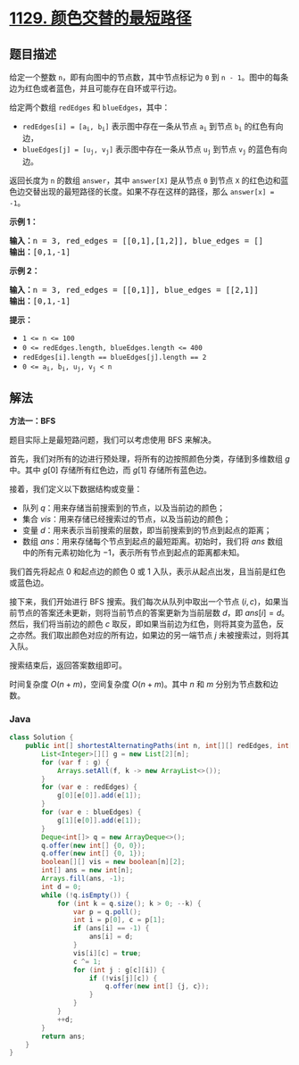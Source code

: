 # [1129. 颜色交替的最短路径](https://leetcode.cn/problems/shortest-path-with-alternating-colors)

## 题目描述

<p>给定一个整数 <code>n</code>，即有向图中的节点数，其中节点标记为 <code>0</code> 到 <code>n - 1</code>。图中的每条边为红色或者蓝色，并且可能存在自环或平行边。</p>

<p>给定两个数组&nbsp;<code>redEdges</code>&nbsp;和&nbsp;<code>blueEdges</code>，其中：</p>

<ul>
	<li><code>redEdges[i] = [a<sub>i</sub>, b<sub>i</sub>]</code>&nbsp;表示图中存在一条从节点&nbsp;<code>a<sub>i</sub></code>&nbsp;到节点&nbsp;<code>b<sub>i</sub></code>&nbsp;的红色有向边，</li>
	<li><code>blueEdges[j] = [u<sub>j</sub>, v<sub>j</sub>]</code>&nbsp;表示图中存在一条从节点&nbsp;<code>u<sub>j</sub></code>&nbsp;到节点&nbsp;<code>v<sub>j</sub></code>&nbsp;的蓝色有向边。</li>
</ul>

<p>返回长度为 <code>n</code> 的数组&nbsp;<code>answer</code>，其中&nbsp;<code>answer[X]</code>&nbsp;是从节点&nbsp;<code>0</code>&nbsp;到节点&nbsp;<code>X</code>&nbsp;的红色边和蓝色边交替出现的最短路径的长度。如果不存在这样的路径，那么 <code>answer[x] = -1</code>。</p>

<p><strong>示例 1：</strong></p>

<pre>
<strong>输入：</strong>n = 3, red_edges = [[0,1],[1,2]], blue_edges = []
<strong>输出：</strong>[0,1,-1]
</pre>

<p><strong>示例 2：</strong></p>

<pre>
<strong>输入：</strong>n = 3, red_edges = [[0,1]], blue_edges = [[2,1]]
<strong>输出：</strong>[0,1,-1]
</pre>

<p><strong>提示：</strong></p>

<ul>
	<li><code>1 &lt;= n &lt;= 100</code></li>
	<li><code>0 &lt;= redEdges.length,&nbsp;blueEdges.length &lt;= 400</code></li>
	<li><code>redEdges[i].length == blueEdges[j].length == 2</code></li>
	<li><code>0 &lt;= a<sub>i</sub>, b<sub>i</sub>, u<sub>j</sub>, v<sub>j</sub>&nbsp;&lt; n</code></li>
</ul>

## 解法

**方法一：BFS**

题目实际上是最短路问题，我们可以考虑使用 BFS 来解决。

首先，我们对所有的边进行预处理，将所有的边按照颜色分类，存储到多维数组 $g$ 中。其中 $g[0]$ 存储所有红色边，而 $g[1]$ 存储所有蓝色边。

接着，我们定义以下数据结构或变量：

-   队列 $q$：用来存储当前搜索到的节点，以及当前边的颜色；
-   集合 $vis$：用来存储已经搜索过的节点，以及当前边的颜色；
-   变量 $d$：用来表示当前搜索的层数，即当前搜索到的节点到起点的距离；
-   数组 $ans$：用来存储每个节点到起点的最短距离。初始时，我们将 $ans$ 数组中的所有元素初始化为 $-1$，表示所有节点到起点的距离都未知。

我们首先将起点 $0$ 和起点边的颜色 $0$ 或 $1$ 入队，表示从起点出发，且当前是红色或蓝色边。

接下来，我们开始进行 BFS 搜索。我们每次从队列中取出一个节点 $(i, c)$，如果当前节点的答案还未更新，则将当前节点的答案更新为当前层数 $d$，即 $ans[i] = d$。然后，我们将当前边的颜色 $c$ 取反，即如果当前边为红色，则将其变为蓝色，反之亦然。我们取出颜色对应的所有边，如果边的另一端节点 $j$ 未被搜索过，则将其入队。

搜索结束后，返回答案数组即可。

时间复杂度 $O(n + m)$，空间复杂度 $O(n + m)$。其中 $n$ 和 $m$ 分别为节点数和边数。

### **Java**

```java
class Solution {
    public int[] shortestAlternatingPaths(int n, int[][] redEdges, int[][] blueEdges) {
        List<Integer>[][] g = new List[2][n];
        for (var f : g) {
            Arrays.setAll(f, k -> new ArrayList<>());
        }
        for (var e : redEdges) {
            g[0][e[0]].add(e[1]);
        }
        for (var e : blueEdges) {
            g[1][e[0]].add(e[1]);
        }
        Deque<int[]> q = new ArrayDeque<>();
        q.offer(new int[] {0, 0});
        q.offer(new int[] {0, 1});
        boolean[][] vis = new boolean[n][2];
        int[] ans = new int[n];
        Arrays.fill(ans, -1);
        int d = 0;
        while (!q.isEmpty()) {
            for (int k = q.size(); k > 0; --k) {
                var p = q.poll();
                int i = p[0], c = p[1];
                if (ans[i] == -1) {
                    ans[i] = d;
                }
                vis[i][c] = true;
                c ^= 1;
                for (int j : g[c][i]) {
                    if (!vis[j][c]) {
                        q.offer(new int[] {j, c});
                    }
                }
            }
            ++d;
        }
        return ans;
    }
}
```
